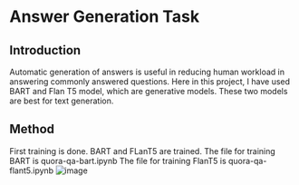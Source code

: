 # Answer Generation Task
## Introduction
Automatic generation of answers is useful in reducing human workload in answering commonly answered questions.
Here in this project, I have used BART and Flan T5 model, which are generative models. These two models are best for text generation.

## Method
First training is done.
BART and FLanT5 are trained.
The file for training BART is quora-qa-bart.ipynb
The file for training FlanT5 is quora-qa-flant5.ipynb
![image](https://github.com/user-attachments/assets/f90a7f24-f9c2-4c1d-a6a3-4191e6293445)
